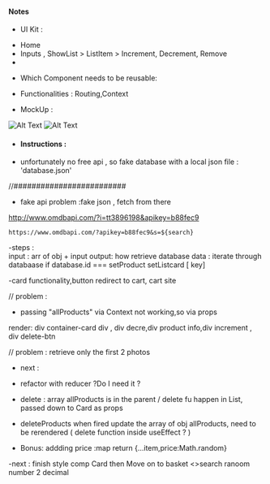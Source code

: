 #### Notes

- UI Kit :

* Home
* Inputs , ShowList > ListItem > Increment, Decrement, Remove
*

- Which Component needs to be reusable:

- Functionalities : Routing,Context

- MockUp :

![Alt Text](https://media.giphy.com/media/m3aR6S8FVG9Uwp23eB/giphy.gif)
![Alt Text](https://media.giphy.com/media/3Oi4H9UAaJqR5GYFCR/giphy.gif)

- #### Instructions :

- unfortunately no free api , so fake database with a local json file : 'database.json'

//#########################

- fake api problem :fake json , fetch from there

http://www.omdbapi.com/?i=tt3896198&apikey=b88fec9

`https://www.omdbapi.com/?apikey=b88fec9&s=${search}`

-steps :  
input : arr of obj + input
output:
how retrieve database data :
iterate through databaase
if database.id === setProduct
setListcard [ key]

-card functionality,button redirect to cart, cart site

// problem :

- passing "allProducts" via Context not working,so via props

render: div container-card div , div decre,div product info,div increment , div delete-btn

// problem : retrieve only the first 2 photos

- next :
- refactor with reducer ?Do I need it ?
- delete : array allProducts is in the parent / delete fu happen in List, passed down to Card as props
- deleteProducts when fired update the array of obj allProducts, need to be rerendered ( delete function inside useEffect ? )

- Bonus: addding price :map return {...item,price:Math.random}

-next : finish style comp Card then Move on to basket
<>search ranoom number 2 decimal
